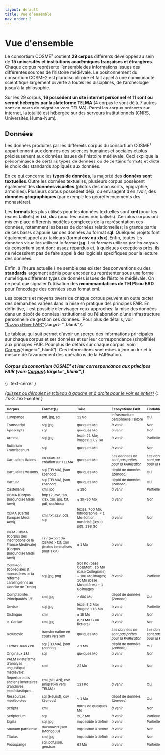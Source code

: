 ```yaml
---
layout: default
title: Vue d’ensemble
nav_order: 2
---
```


<style>
th, td {
  min-width: 103px;
  font-size: 11px !important;
}
</style>

# Vue d'ensemble

Le consortium COSME² soutient **29 corpus** différents développés au sein de **15 universités et institutions académiques françaises et étrangères**. Chaque corpus représente l’ensemble des informations issues des différentes sources de l’histoire médiévale. Le positionnement du consortium COSME2 est pluridisciplinaire et fait appel à une communauté scientifique largement ouverte à toutes les disciplines, de l’archéologie jusqu’à la philosophie.

Sur les 29 corpus, **16 possèdent un site internet personnel** et **11 sont ou seront hébergés par la plateforme TELMA** (4 corpus le sont déjà, 7 autres sont en cours de migration vers TELMA). Parmi les corpus présents sur internet, la totalité est hébergée sur des serveurs institutionnels (CNRS, Universités, Huma-Num).

## Données

Les données produites par les différents corpus du consortium COSME² appartiennent aux données des sciences humaines et sociales et plus précieusement aux données issues de l'histoire médiévale. Ceci explique la prédominance de certains types de données ou de certains formats et dicte le choix des standards appliqués aux données. 

En ce qui concerne les **types de données**, la majorité des **données sont textuelles**. Outre les données textuelles, plusieurs corpus possèdent également des **données visuelles** (photos des manuscrits, épigraphie, armoiries). Plusieurs corpus possèdent déjà, ou envisagent d’en avoir, des **données géographiques** (par exemple les géoréférencements des monastères).

Les **formats** les plus utilisés pour les données textuelles sont **xml** (pour les textes balisés) et **txt**, **doc** (pour les textes non balisés). Certains corpus ont mis en place différents modèles complexes de la représentation des données, notamment les bases de données relationnelles; la grande partie de ces bases s’appuie sur des données au format **sql**. Quelques projets font également appel aux tableurs (format **csv ou xlsx**). Enfin, toutes les données visuelles utilisent le format **jpg**. Les formats utilisés par les corpus du consortium sont donc assez répandus et, à quelques exceptions près, ils ne nécessitent pas de faire appel à des logiciels spécifiques pour la lecture des données.

Enfin, à l’heure actuelle il ne semble pas exister des conventions ou des **standards** largement admis pour encoder ou représenter sous une forme numérique différents types de données issues de l’histoire médiévale. On ne peut que signaler l’utilisation des **recommandations de TEI P5 ou EAD** pour l’encodage des données sous format xml.

Les objectifs et moyens divers de chaque corpus peuvent en outre dicter des démarches variées dans la mise en pratique des principes FAIR. En définitive, il est possible d’envisager deux approches: la mise des données dans un dépôt de données institutionnel ou l’élaboration d’une infrastructure personnelle de gestion des données. (Pour plus de détails, voir ["Écosystème FAIR"](/docs/fair-guide/presentation.html#écosystème-fair){:target="_blank"}).

Le tableau qui suit permet d'avoir un aperçu des informations principales sur chaque corpus et ses données et sur leur correspondance (simplifiée) aux principes FAIR. Pour plus de détails sur chaque corpus, voir: [Corpus](/docs/corpus){:target="_blank"}. Ces informations sont mises à jour au fur et à mesure de l'avancement des opérations de la FAIRisation.

##### Corpus du consortium COSME² et leur correspondance aux principes FAIR (voir: [Corpus](/docs/corpus){:target="_blank"})
{: .text-center }

_<u>(glissez ou déroulez le tableau à gauche et à droite pour le voir en entier)</u>_
{: .fs-3 .text-center }

| Corpus       | Format(s)       	     | Taille 			       | Écosystème FAIR     | Findable			     | Accessible 		     	 | Interoperable 	     	|  Reusable 	  |
|:-------------|:----------------------|:--------------------|:--------------------|:------------------|:----------------------|:---------------------|:--------------|
| Europange | pdf, jpg, sql  | 12 Go | infrastructure personnelle, Isidore  | <span class="overview-table-yes">Oui</span>| <span class="overview-table-yes">Oui</span>| <span class="overview-table-partially">Partiellement</span>| <span class="overview-table-partially">Partiellement</span>|
| Transscript  | sql, jpg | quelques Mo| _à venir_ | <span class="overview-table-no">Non</span>| <span class="overview-table-no">Non</span>| <span class="overview-table-partially">Partiellement</span> | <span class="overview-table-no">Non</span>|
| Aposcripta  | sql | quelques Mo| _à venir_ | <span class="overview-table-no">Non</span>| <span class="overview-table-no">Non</span>| <span class="overview-table-partially">Partiellement</span> | <span class="overview-table-no">Non</span>|
| Armma  | sql, jpg| texte: 21 Mo; images: 17,2 Go | _à venir_ | <span class="overview-table-partially">Partiellement</span>| <span class="overview-table-partially">Partiellement</span>| <span class="overview-table-partially">Partiellement</span>| <span class="overview-table-no">Non</span>|
| Bullarium Franciscanum  | sql | quelques Mo| _à venir_ | <span class="overview-table-no">Non</span>| <span class="overview-table-no">Non</span>| <span class="overview-table-partially">Partiellement</span> | <span class="overview-table-no">Non</span>|
| Cartulaires italiens  | en cours de création sur TELMA| quelques Mo| _Les données ne sont pas prêtes pour la FAIRisation_ | _Les données ne sont pas prêtes pour la FAIRisation_ | _Les données ne sont pas prêtes pour la FAIRisation_ | _Les données ne sont pas prêtes pour la FAIRisation_ | _Les données ne sont pas prêtes pour la FAIRisation_ |
| Cartulaires walllons  | sql (TELMA), json (Zenodo) | quelques Mo| dépôt de données (Zenodo) | <span class="overview-table-yes">Oui</span>| <span class="overview-table-yes">Oui</span>| <span class="overview-table-yes">Oui</span> | <span class="overview-table-yes">Oui</span>|
| CartulR  | sql (TELMA), json (Zenodo)| quelques Mo| dépôt de données (Zenodo) | <span class="overview-table-yes">Oui</span>| <span class="overview-table-yes">Oui</span>| <span class="overview-table-yes">Oui</span> | <span class="overview-table-yes">Oui</span>|
| Castellanie  | xml, jpg| ≈ 1Go| _à venir_ | <span class="overview-table-partially">Partiellement</span>| <span class="overview-table-partially">Partiellement</span>| <span class="overview-table-partially">Partiellement</span> | <span class="overview-table-partially">Partiellement</span>|
| CBMA (Corpus Burgundiae Medii Aevi)  | fmp12, csv, tab, xlsx, xml, jpg, txt, pdf, doc/docx| ≈ 30-50 Mo| _à venir_ | <span class="overview-table-no">Non</span>| <span class="overview-table-no">Non</span>| <span class="overview-table-yes">Oui</span> | <span class="overview-table-no">Non</span>|
| CEMA (Cartae Europae Medii Aevi)   | xml, txt, csv, ods, sql| textes: 700 Mo; bibliographie: < 1 Mo; édition numérisé (3200 pdf): 198 Go| _à venir_ | <span class="overview-table-no">Non</span>| <span class="overview-table-no">Non</span>| <span class="overview-table-partially">Partiellement</span> | <span class="overview-table-no">Non</span>|
| CIFM-CBMA (Corpus des Inscriptions de la France Médiévale) (Corpus Burgundiae Medii Aevi)  | csv (export de CBMA) > txt; xml (textes lemmatisés pour TXM)| ≈ 1 Mo | _à venir_ | <span class="overview-table-no">Non</span>| <span class="overview-table-no">Non</span>| <span class="overview-table-yes">Oui</span> | <span class="overview-table-no">Non</span>|
| Col&Mon (Collégiales et monastères de la réforme carolingienne au Concile de Trente)  | sql, jpg, png| 500 Ko (base Col&Mon); 15 Mo (base Collégiales) + 100 Mo images; 10 Mo (base Monastères) + 1 Go images| _à venir_ | <span class="overview-table-partially">Partiellement</span>| <span class="overview-table-partially">Partiellement</span>| <span class="overview-table-partially">Partiellement</span> | <span class="overview-table-partially">Partiellement</span>|
| Comptabilités Principautés S/E  | xml, jpg| > 600 Mo | dépôt de données (Zenodo) | <span class="overview-table-yes">Oui</span> |  <span class="overview-table-yes">Oui</span> | <span class="overview-table-yes">Oui</span> |  <span class="overview-table-yes">Oui</span> |
| Devise  | sql, jpg| texte: 5,2 Mo; images: 116 Mo | _à venir_ | <span class="overview-table-partially">Partiellement</span>| <span class="overview-table-partially">Partiellement</span>| <span class="overview-table-partially">Partiellement</span> | <span class="overview-table-no">Non</span>|
| Distinguo  | xml| ≈ 15 Mo | _à venir_ | <span class="overview-table-no">Non</span>| <span class="overview-table-no">Non</span>| <span class="overview-table-yes">Oui</span> | <span class="overview-table-no">Non</span>|
| e-Cartae  | xml, jpg| 2,74 Mo (266 fichiers)| _à venir_ | <span class="overview-table-no">Non</span>| <span class="overview-table-no">Non</span>| <span class="overview-table-yes">Oui</span> | <span class="overview-table-no">Non</span>|
| Golubovic  | transformation en cours vers xml| quelques Mo | _Les données ne sont pas prêtes pour la FAIRisation_ | _Les données ne sont pas prêtes pour la FAIRisation_ | _Les données ne sont pas prêtes pour la FAIRisation_ | _Les données ne sont pas prêtes pour la FAIRisation_ | _Les données ne sont pas prêtes pour la FAIRisation_ |
| Lettres Jean XXII  | sql (TELMA), json (Zenodo) | < 3 Mo| dépôt de données (Zenodo) |  <span class="overview-table-yes">Oui</span>| <span class="overview-table-yes">Oui</span>| <span class="overview-table-yes">Oui</span> | <span class="overview-table-yes">Oui</span>|
| Originaux 1&2  | sql | quelques Mo| _à venir_ | <span class="overview-table-no">Non</span>| <span class="overview-table-no">Non</span>| <span class="overview-table-partially">Partiellement</span> | <span class="overview-table-no">Non</span>|
| PALM (Plateforme d'analyse linguistique médiévale)  | xml| 22 Mo| _à venir_ |  <span class="overview-table-no">Non</span>| <span class="overview-table-no">Non</span>| <span class="overview-table-yes">Oui</span> | <span class="overview-table-no">Non</span>|
| Répertoire des anciens inventaires d'archives ecclésiastiques... |  xml (site AN); csv (migration vers TELMA)| 123 Ko| _à venir_ |  <span class="overview-table-yes">Oui</span>|  <span class="overview-table-yes">Oui</span> | <span class="overview-table-yes">Oui</span> |  <span class="overview-table-partially">Partiellement</span> |
| Ressources médiévistes  | sql (Heurist), csv (Zenodo) | < 1 Mo| dépôt de données (Zenodo) |  <span class="overview-table-yes">Oui</span>| <span class="overview-table-yes">Oui</span>| <span class="overview-table-yes">Oui</span> | <span class="overview-table-yes">Oui</span>|
| Scripta  | xml| moins de quelques Mo| _à venir_ |  <span class="overview-table-no">Non</span>| <span class="overview-table-no">Non</span>| <span class="overview-table-yes">Oui</span> | <span class="overview-table-no">Non</span>|
| Scriptorium  | sql| 20,7 Mo| _à venir_ |  <span class="overview-table-partially">Partiellement</span> | <span class="overview-table-partially">Partiellement</span>| <span class="overview-table-partially">Partiellement</span> | <span class="overview-table-no">Non</span>|
| Sigilla  | sql, jpg| impossible à définir| _à venir_ |  <span class="overview-table-partially">Partiellement</span>| <span class="overview-table-partially">Partiellement</span>| <span class="overview-table-partially">Partiellement</span> | <span class="overview-table-no">Non</span>|
| Studium parisiense  | documents json (MongoDB)| impossible à définir | _à venir_ |  <span class="overview-table-no">Non</span>| <span class="overview-table-no">Non</span>| <span class="overview-table-partially">Partiellement</span> | <span class="overview-table-no">Non</span>|
| Titulus  | xml, jpg| impossible à définir| _à venir_ |  <span class="overview-table-no">Non</span>| <span class="overview-table-no">Non</span>|  <span class="overview-table-yes">Oui</span> | <span class="overview-table-no">Non</span>|
| Prosopange  | sql, pdf, json, geoJson| 62 Mo| _à venir_ |  <span class="overview-table-partially">Partiellement</span>| <span class="overview-table-partially">Partiellement</span>| <span class="overview-table-partially">Partiellement</span> | <span class="overview-table-no">Non</span>|

<!-- __\*__ - En l’absence d’un accord explicite de l’auteur du corpus, les données n’ont pas pu être FAIRisées. -->
